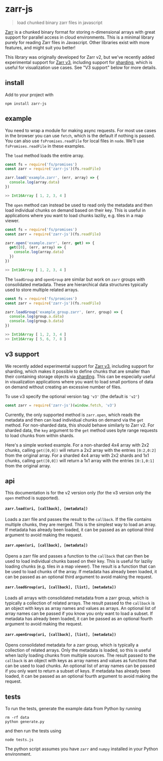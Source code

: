 # zarr-js

> load chunked binary zarr files in javascript

[Zarr](https://zarr.readthedocs.io/en/stable/) is a chunked binary format for storing n-dimensional arrays with great support for parallel access in cloud environments. This is a minimal library purely for reading Zarr files in Javascript. Other libraries exist with more features, and might suit you better! 

This library was originally developed for Zarr v2, but we've recently added experimental support for [Zarr v3](https://zarr-specs.readthedocs.io/en/latest/v3/core/v3.0.html), including support for [sharding](https://zarr-specs.readthedocs.io/en/latest/v3/codecs/sharding-indexed/v1.0.html), which is useful for visualization use cases. See "V3 support" below for more details.

## install

Add to your project with

```
npm install zarr-js
```

## example

You need to wrap a module for making async requests. For most use cases in the browser you can use `fetch`, which is the default if nothing is passed. You can also use `fsPromises.readFile` for local files in `node`. We'll use `fsPromises.readFile` in these examples.

The `load` method loads the entire array. 

```js
const fs = require('fs/promises')
const zarr = require('zarr-js')(fs.readFile)

zarr.load('example.zarr', (err, array) => {
  console.log(array.data)
})

>> Int16Array [ 1, 2, 3, 4 ]
```

The `open` method can instead be used to read only the metadata and then load individual chunks on demand based on their key. This is useful in applications where you want to load chunks laziliy, e.g. tiles in a map viewer.

```js
const fs = require('fs/promises')
const zarr = require('zarr-js')(fs.readFile)

zarr.open('example.zarr', (err, get) => {
  get([0], (err, array) => {
    console.log(array.data)
  })
})

>> Int16Array [ 1, 2, 3, 4 ]
```

The `loadGroup` and `openGroup` are similar but work on `zarr` groups with consolidated metadata. These are hierarchical data structures typically used to store multiple related arrays.

```js
const fs = require('fs/promises')
const zarr = require('zarr-js')(fs.readFile)

zarr.loadGroup('example_group.zarr', (err, group) => {
  console.log(group.a.data)
  console.log(group.b.data)
})

>> Int16Array [ 1, 2, 3, 4 ]
>> Int16Array [ 5, 6, 7, 8 ]
```

## v3 support

We recently added experimental support for [Zarr v3](https://zarr.readthedocs.io/en/stable/spec/v3.html), including support for sharding, which makes it possible to define chunks that are smaller than their containing storage objects via [sharding](https://zarr-specs.readthedocs.io/en/latest/v3/codecs/sharding-indexed/v1.0.html). This can be especially useful in visualization applications where you want to load small portions of data on demand without creating an excessive number of files.

To use v3 specify the optional version tag `'v3'` (the default is `'v2'`)

```js
const zarr = require('zarr-js')(window.fetch, 'v3')
```

Currently, the only supported method is `zarr.open`, which reads the metadata and then can load individual chunks on demand via the `get` method. For non-sharded data, this should behave similarly to Zarr v2. For sharded data, the `key` argument to the `get` method uses byte range requests to load chunks from within shards.

Here's a simple worked example. For a non-sharded 4x4 array with 2x2 chunks, calling `get([0,0])` will return a 2x2 array with the entries `[0:2,0:2]` from the original array. For a sharded 4x4 array with 2x2 shards and 1x1 chunks, calling `get([0,0])` will return a 1x1 array with the entries `[0:1,0:1]` from the original array.

## api

This documentation is for the v2 version only (for the v3 version only the `open` method is supported).

#### `zarr.load(uri, [callback], [metadata])`

Loads a zarr file and passes the result to the `callback`. If the file contains multiple chunks, they are merged. This is the simplest way to load an array. If metadata has already been loaded, it can be passed as an optional third argument to avoid making the request.

#### `zarr.open(uri, [callback], [metadata])`

Opens a zarr file and passes a function to the `callback` that can then be used to load individual chunks based on their key. This is useful for laziliy loading chunks (e.g. tiles in a map viewer). The result is a function that can be used to load chunks of the array. If metadata has already been loaded, it can be passed as an optional third argument to avoid making the request.

#### `zarr.loadGroup(uri, [callback], [list], [metadata])`

Loads all arrays with consolidated metadata from a zarr group, which is typically a collection of related arrays. The result passed to the `callback` is an object with keys as array names and values as arrays. An optional list of array names can be passed if you know you only want to load a subset. If metadata has already been loaded, it can be passed as an optional fourth argument to avoid making the request.

#### `zarr.openGroup(uri, [callback], [list], [metadata])`

Opens consolidated metadata for a zarr group, which is typically a collection of related arrays. Only the metadata is loaded, so this is useful when lazily loading chunks from multiple sources. The result passed to the `callback` is an object with keys as array names and values as functions that can be used to load chunks. An optional list of array names can be passed if you only want to return a subset of keys. If metadata has already been loaded, it can be passed as an optional fourth argument to avoid making the request.


## tests

To run the tests, generate the example data from Python by running

```
rm -rf data
python generate.py
```

and then run the tests using

```
node tests.js
```

The python script assumes you have `zarr` and `numpy` installed in your Python environment.